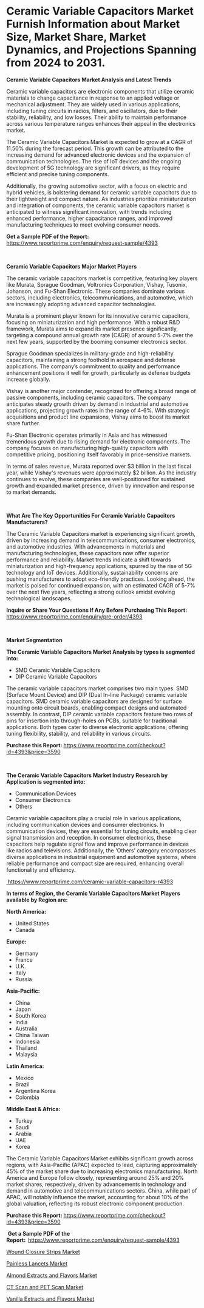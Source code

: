 <p><h1>Ceramic Variable Capacitors Market Furnish Information about Market Size, Market Share, Market Dynamics, and Projections Spanning from 2024 to 2031.</h1></p><p><strong>Ceramic Variable Capacitors Market Analysis and Latest Trends</strong></p>
<p><p>Ceramic variable capacitors are electronic components that utilize ceramic materials to change capacitance in response to an applied voltage or mechanical adjustment. They are widely used in various applications, including tuning circuits in radios, filters, and oscillators, due to their stability, reliability, and low losses. Their ability to maintain performance across various temperature ranges enhances their appeal in the electronics market.</p><p>The Ceramic Variable Capacitors Market is expected to grow at a CAGR of 11.50% during the forecast period. This growth can be attributed to the increasing demand for advanced electronic devices and the expansion of communication technologies. The rise of IoT devices and the ongoing development of 5G technology are significant drivers, as they require efficient and precise tuning components. </p><p>Additionally, the growing automotive sector, with a focus on electric and hybrid vehicles, is bolstering demand for ceramic variable capacitors due to their lightweight and compact nature. As industries prioritize miniaturization and integration of components, the ceramic variable capacitors market is anticipated to witness significant innovation, with trends including enhanced performance, higher capacitance ranges, and improved manufacturing techniques to meet evolving consumer needs.</p></p>
<p><strong>Get a Sample PDF of the Report:&nbsp;</strong> <a href="https://www.reportprime.com/enquiry/request-sample/4393">https://www.reportprime.com/enquiry/request-sample/4393</a></p>
<p>&nbsp;</p>
<p><strong>Ceramic Variable Capacitors Major Market Players</strong></p>
<p><p>The ceramic variable capacitors market is competitive, featuring key players like Murata, Sprague Goodman, Voltronics Corporation, Vishay, Tusonix, Johanson, and Fu-Shan Electronic. These companies dominate various sectors, including electronics, telecommunications, and automotive, which are increasingly adopting advanced capacitor technologies.</p><p>Murata is a prominent player known for its innovative ceramic capacitors, focusing on miniaturization and high performance. With a robust R&D framework, Murata aims to expand its market presence significantly, targeting a compound annual growth rate (CAGR) of around 5-7% over the next few years, supported by the booming consumer electronics sector.</p><p>Sprague Goodman specializes in military-grade and high-reliability capacitors, maintaining a strong foothold in aerospace and defense applications. The company’s commitment to quality and performance enhancement positions it well for growth, particularly as defense budgets increase globally.</p><p>Vishay is another major contender, recognized for offering a broad range of passive components, including ceramic capacitors. The company anticipates steady growth driven by demand in industrial and automotive applications, projecting growth rates in the range of 4-6%. With strategic acquisitions and product line expansions, Vishay aims to boost its market share further.</p><p>Fu-Shan Electronic operates primarily in Asia and has witnessed tremendous growth due to rising demand for electronic components. The company focuses on manufacturing high-quality capacitors with competitive pricing, positioning itself favorably in price-sensitive markets.</p><p>In terms of sales revenue, Murata reported over $3 billion in the last fiscal year, while Vishay's revenues were approximately $2 billion. As the industry continues to evolve, these companies are well-positioned for sustained growth and expanded market presence, driven by innovation and response to market demands.</p></p>
<p>&nbsp;</p>
<p><strong>What Are The Key Opportunities For Ceramic Variable Capacitors Manufacturers?</strong></p>
<p><p>The Ceramic Variable Capacitors market is experiencing significant growth, driven by increasing demand in telecommunications, consumer electronics, and automotive industries. With advancements in materials and manufacturing technologies, these capacitors now offer superior performance and reliability. Market trends indicate a shift towards miniaturization and high-frequency applications, spurred by the rise of 5G technology and IoT devices. Additionally, sustainability concerns are pushing manufacturers to adopt eco-friendly practices. Looking ahead, the market is poised for continued expansion, with an estimated CAGR of 5-7% over the next five years, reflecting a strong outlook amidst evolving technological landscapes.</p></p>
<p><strong>Inquire or Share Your Questions If Any Before Purchasing This Report:</strong> <a href="https://www.reportprime.com/enquiry/pre-order/4393">https://www.reportprime.com/enquiry/pre-order/4393</a></p>
<p>&nbsp;</p>
<p><strong>Market Segmentation</strong></p>
<p><strong>The Ceramic Variable Capacitors Market Analysis by types is segmented into:</strong></p>
<p><ul><li>SMD Ceramic Variable Capacitors</li><li>DIP Ceramic Variable Capacitors</li></ul></p>
<p><p>The ceramic variable capacitors market comprises two main types: SMD (Surface Mount Device) and DIP (Dual In-line Package) ceramic variable capacitors. SMD ceramic variable capacitors are designed for surface mounting onto circuit boards, enabling compact designs and automated assembly. In contrast, DIP ceramic variable capacitors feature two rows of pins for insertion into through-holes on PCBs, suitable for traditional applications. Both types cater to diverse electronic applications, offering tuning flexibility, stability, and reliability in various circuits.</p></p>
<p><strong>Purchase this Report:&nbsp;</strong><a href="https://www.reportprime.com/checkout?id=4393&price=3590">https://www.reportprime.com/checkout?id=4393&price=3590</a></p>
<p>&nbsp;</p>
<p><strong>The Ceramic Variable Capacitors Market Industry Research by Application is segmented into:</strong></p>
<p><ul><li>Communication Devices</li><li>Consumer Electronics</li><li>Others</li></ul></p>
<p><p>Ceramic variable capacitors play a crucial role in various applications, including communication devices and consumer electronics. In communication devices, they are essential for tuning circuits, enabling clear signal transmission and reception. In consumer electronics, these capacitors help regulate signal flow and improve performance in devices like radios and televisions. Additionally, the 'Others' category encompasses diverse applications in industrial equipment and automotive systems, where reliable performance and compact size are required, enhancing overall functionality and efficiency.</p></p>
<p><a href="https://www.reportprime.com/ceramic-variable-capacitors-r4393">&nbsp;https://www.reportprime.com/ceramic-variable-capacitors-r4393</a></p>
<p><strong>In terms of Region, the Ceramic Variable Capacitors Market Players available by Region are:</strong></p>
<p>
    <p> <strong> North America: </strong>
        <ul>
            <li>United States</li>
            <li>Canada</li>
        </ul>
        </p> 
    <p> <strong> Europe: </strong>
        <ul>
            <li>Germany</li>
            <li>France</li>
            <li>U.K.</li>
            <li>Italy</li>
            <li>Russia</li>
        </ul>
        </p> 
    <p> <strong> Asia-Pacific: </strong>
        <ul>
            <li>China</li>
            <li>Japan</li>
            <li>South Korea</li>
            <li>India</li>
            <li>Australia</li>
            <li>China Taiwan</li>
            <li>Indonesia</li>
            <li>Thailand</li>
            <li>Malaysia</li>
        </ul>
        </p> 
    <p> <strong> Latin America: </strong>
        <ul>
            <li>Mexico</li>
            <li>Brazil</li>
            <li>Argentina Korea</li>
            <li>Colombia</li>
        </ul>
        </p> 
    <p> <strong> Middle East & Africa: </strong>
        <ul>
            <li>Turkey</li>
            <li>Saudi</li>
            <li>Arabia</li>
            <li>UAE</li>
            <li>Korea</li>
        </ul>
    </p>
    </p>
<p><p>The Ceramic Variable Capacitors Market exhibits significant growth across regions, with Asia-Pacific (APAC) expected to lead, capturing approximately 45% of the market share due to increasing electronics manufacturing. North America and Europe follow closely, representing around 25% and 20% market shares, respectively, driven by advancements in technology and demand in automotive and telecommunications sectors. China, while part of APAC, will notably influence the market, accounting for about 10% of the global valuation, reflecting its robust electronic component production.</p></p>
<p><strong>Purchase this Report: </strong><a href="https://www.reportprime.com/checkout?id=4393&price=3590">https://www.reportprime.com/checkout?id=4393&price=3590</a></p>
<p>&nbsp;<strong>Get a Sample PDF of the Report:&nbsp;&nbsp;</strong><a href="https://www.reportprime.com/enquiry/request-sample/4393">https://www.reportprime.com/enquiry/request-sample/4393</a></p>
<p><strong></strong></p>
<p><p><a href="https://www.linkedin.com/pulse/global-wound-closure-strips-market-exploring-share-7wsye?trackingId=m1%2FEGmjUTyGRVjS70nNDHA%3D%3D">Wound Closure Strips Market</a></p><p><a href="https://www.linkedin.com/pulse/market-forecasting-change-global-painless-lancets-z5ale?trackingId=93vUN%2BaHTXqC2HhgPWEo%2Bw%3D%3D">Painless Lancets Market</a></p><p><a href="https://issuu.com/reportprime-2/docs/almond-extracts-and-flavors-market-_dc4065d0156501">Almond Extracts and Flavors Market</a></p><p><a href="https://www.linkedin.com/pulse/ct-scan-pet-market-research-report-forecast-growth-prospects-eil6e?trackingId=ljWGTmYCTwmR4ViEEHGePg%3D%3D">CT Scan and PET Scan Market</a></p><p><a href="https://issuu.com/reportprime-2/docs/vanilla-extracts-and-flavors-market_6b0cc505c619c3">Vanilla Extracts and Flavors Market</a></p></p>